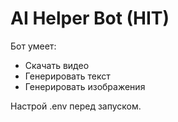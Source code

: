 # AI Helper Bot (HIT)

Бот умеет:
- Скачать видео
- Генерировать текст
- Генерировать изображения

Настрой .env перед запуском.